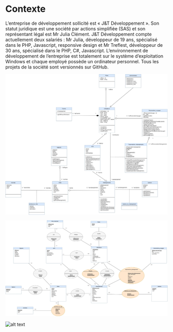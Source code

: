 ﻿# Contexte

L’entreprise de développement sollicité est « J&T Développement ». Son statut juridique est une société par actions simplifiée (SAS) et son représentant légal est Mr Julia Clément. J&T Développement compte actuellement deux salariés : Mr Julia, développeur de 19 ans, spécialisé dans le PHP, Javascript, responsive design et Mr Treflest, développeur de 30 ans, spécialisé dans le PHP, C#, Javascript. L’environnement de développement de l’entreprise est totalement sur le système d’exploitation Windows et chaque employé possède un ordinateur personnel. Tous les projets de la société sont versionnés sur GitHub.

![alt text](https://github.com/Clement-Julia/AP-web/blob/main/assets/src/Schemas/Diagramme-classe-UML-AP-WEB.jpg)

![alt text](https://github.com/Clement-Julia/AP-web/blob/main/assets/src/Schemas/diagramme-entite-association-WEB.jpg)

![alt text](https://github.com/Clement-Julia/AP-web/blob/main/assets/src/Schemas/diagramme-cas-utilisation.jpg)
